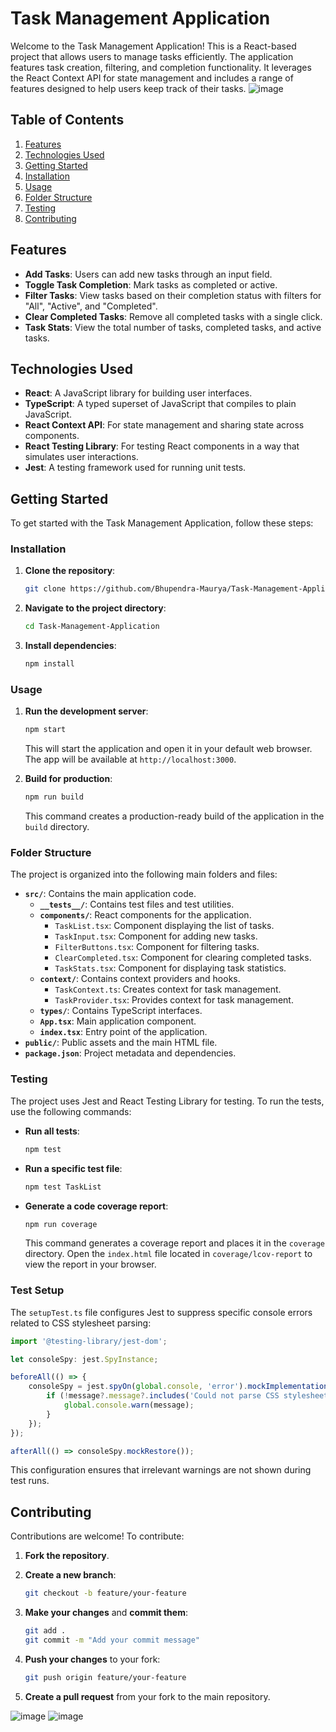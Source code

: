 
# Task Management Application

Welcome to the Task Management Application! This is a React-based project that allows users to manage tasks efficiently. The application features task creation, filtering, and completion functionality. It leverages the React Context API for state management and includes a range of features designed to help users keep track of their tasks.
![image](https://github.com/user-attachments/assets/746baf44-ddc0-4ca3-9779-489f5c12a07b)


## Table of Contents

1. [Features](#features)
2. [Technologies Used](#technologies-used)
3. [Getting Started](#getting-started)
4. [Installation](#installation)
5. [Usage](#usage)
6. [Folder Structure](#folder-structure)
7. [Testing](#testing)
8. [Contributing](#contributing)


## Features

- **Add Tasks**: Users can add new tasks through an input field.
- **Toggle Task Completion**: Mark tasks as completed or active.
- **Filter Tasks**: View tasks based on their completion status with filters for "All", "Active", and "Completed".
- **Clear Completed Tasks**: Remove all completed tasks with a single click.
- **Task Stats**: View the total number of tasks, completed tasks, and active tasks.

## Technologies Used

- **React**: A JavaScript library for building user interfaces.
- **TypeScript**: A typed superset of JavaScript that compiles to plain JavaScript.
- **React Context API**: For state management and sharing state across components.
- **React Testing Library**: For testing React components in a way that simulates user interactions.
- **Jest**: A testing framework used for running unit tests.

## Getting Started

To get started with the Task Management Application, follow these steps:

### Installation

1. **Clone the repository**:

   ```bash
   git clone https://github.com/Bhupendra-Maurya/Task-Management-Application.git
   ```

2. **Navigate to the project directory**:

   ```bash
   cd Task-Management-Application
   ```

3. **Install dependencies**:

   ```bash
   npm install
   ```

### Usage

1. **Run the development server**:

   ```bash
   npm start
   ```

   This will start the application and open it in your default web browser. The app will be available at `http://localhost:3000`.

2. **Build for production**:

   ```bash
   npm run build
   ```

   This command creates a production-ready build of the application in the `build` directory.

### Folder Structure

The project is organized into the following main folders and files:

- **`src/`**: Contains the main application code.
  - **`__tests__/`**: Contains test files and test utilities.
  - **`components/`**: React components for the application.
    - `TaskList.tsx`: Component displaying the list of tasks.
    - `TaskInput.tsx`: Component for adding new tasks.
    - `FilterButtons.tsx`: Component for filtering tasks.
    - `ClearCompleted.tsx`: Component for clearing completed tasks.
    - `TaskStats.tsx`: Component for displaying task statistics.
  - **`context/`**: Contains context providers and hooks.
    - `TaskContext.ts`: Creates context for task management.
    - `TaskProvider.tsx`: Provides context for task management.
  - **`types/`**: Contains TypeScript interfaces.
  - **`App.tsx`**: Main application component.
  - **`index.tsx`**: Entry point of the application.
- **`public/`**: Public assets and the main HTML file.
- **`package.json`**: Project metadata and dependencies.

### Testing

The project uses Jest and React Testing Library for testing. To run the tests, use the following commands:

- **Run all tests**:

  ```bash
  npm test
  ```

- **Run a specific test file**:

  ```bash
  npm test TaskList
  ```

- **Generate a code coverage report**:

  ```bash
  npm run coverage
  ```

  This command generates a coverage report and places it in the `coverage` directory. Open the `index.html` file located in `coverage/lcov-report` to view the report in your browser.

### Test Setup

The `setupTest.ts` file configures Jest to suppress specific console errors related to CSS stylesheet parsing:

```typescript
import '@testing-library/jest-dom';

let consoleSpy: jest.SpyInstance;

beforeAll(() => {
    consoleSpy = jest.spyOn(global.console, 'error').mockImplementation((message) => {
        if (!message?.message?.includes('Could not parse CSS stylesheet')) {
            global.console.warn(message);
        }
    });
});

afterAll(() => consoleSpy.mockRestore());
```

This configuration ensures that irrelevant warnings are not shown during test runs.

## Contributing

Contributions are welcome! To contribute:

1. **Fork the repository**.
2. **Create a new branch**:

   ```bash
   git checkout -b feature/your-feature
   ```

3. **Make your changes** and **commit them**:

   ```bash
   git add .
   git commit -m "Add your commit message"
   ```

4. **Push your changes** to your fork:

   ```bash
   git push origin feature/your-feature
   ```

5. **Create a pull request** from your fork to the main repository.

   
![image](https://github.com/user-attachments/assets/2bcf9e02-11c1-438c-8b7b-7d223c9301f7)
![image](https://github.com/user-attachments/assets/b6d061ab-7450-4575-8eec-7dd29ca3174d)



